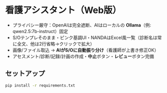 # 看護アシスタント（Web版）

- プライバシー厳守：OpenAIは完全遮断、AIはローカルの **Ollama**（例: qwen2.5:7b-instruct）固定
- S/Oテンプレそのまま・ピンク基調UI・NANDAはExcel風一覧（診断名は常に全文、他は2行省略→クリックで拡大）
- 画像/ファイル取込 → **AIがS/Oに自動振り分け**（看護師が上書き修正OK）
- アセスメント/診断/記録/計画の作成・**中止**ボタン・**レビュー**ボタン完備

## セットアップ
```bash
pip install -r requirements.txt
